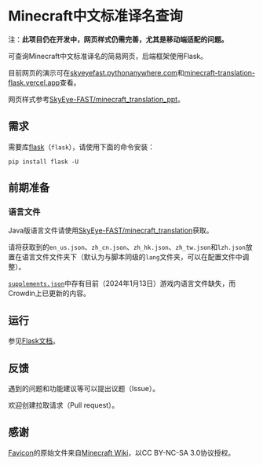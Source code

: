 # Minecraft中文标准译名查询

注：**此项目仍在开发中，网页样式仍需完善，尤其是移动端适配的问题。**

可查询Minecraft中文标准译名的简易网页，后端框架使用Flask。

目前网页的演示可在[skyeyefast.pythonanywhere.com](https://skyeyefast.pythonanywhere.com/)和[minecraft-translation-flask.vercel.app](https://minecraft-translation-flask.vercel.app/)查看。

网页样式参考[SkyEye-FAST/minecraft_translation_ppt](https://github.com/SkyEye-FAST/minecraft_translation_ppt)。

## 需求

需要库[flask](https://github.com/pallets/flask/)（`flask`），请使用下面的命令安装：

``` shell
pip install flask -U
```

## 前期准备

### 语言文件

Java版语言文件请使用[SkyEye-FAST/minecraft_translation](https://github.com/SkyEye-FAST/minecraft_translation)获取。

请将获取到的`en_us.json`、`zh_cn.json`、`zh_hk.json`、`zh_tw.json`和`lzh.json`放置在语言文件文件夹下（默认为与脚本同级的`lang`文件夹，可以在配置文件中调整）。

[`supplements.json`](/lang/supplements.json)中存有目前（2024年1月13日）游戏内语言文件缺失，而Crowdin上已更新的内容。

## 运行

参见[Flask文档](https://flask.palletsprojects.com/en/3.0.x/)。

## 反馈

遇到的问题和功能建议等可以提出议题（Issue）。

欢迎创建拉取请求（Pull request）。

## 感谢

[Favicon](/static/favicon.ico)的原始文件来自[Minecraft Wiki](https://minecraft.wiki/w/File:Favicon.ico)，以CC BY-NC-SA 3.0协议授权。
